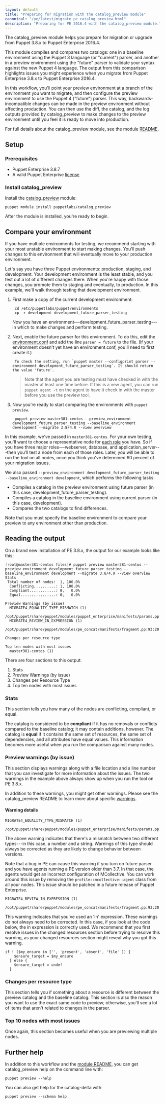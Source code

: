 ```yaml
---
layout: default
title: "Preparing for migration with the catalog_preview module"
canonical: "/pe/latest/migrate_pe_catalog_preview.html"
description: "Preparing for PE 2016.4 with the catalog_preview module."
---
```


[catalogpreview]: https://forge.puppet.com/puppetlabs/catalog_preview
[license]: ./install_what_and_where.html#license-file
[parser]: /puppet/3.8/reference/config_file_environment.html#parser
[roles]: ./r_n_p_intro.html

The catalog_preview module helps you prepare for migration or upgrade from Puppet 3.8.x to Puppet Enterprise 2016.4. 

This module compiles and compares two catalogs: one in a baseline environment using the Puppet 3 language (or "current") parser, and another in a preview environment using the "future" parser to validate your syntax against the new Puppet 4 language. The output from this comparison highlights issues you might experience when you migrate from Puppet Enterprise 3.8.x to Puppet Enterprise 2016.4.

In this workflow, you'll point your preview environment at a branch of the environment you want to migrate, and then configure the preview environment to use the Puppet 4 ("future") parser. This way, backwards-incompatible changes can be made in the preview environment without affecting production. You can then use the diff, the catalog, and the log outputs provided by catalog_preview to make changes to the preview environment until you feel it is ready to move into production.

For full details about the catalog_preview module, see the module [README][catalogpreview].

## Setup

### Prerequisites

* Puppet Enterprise 3.8.7
* A valid Puppet Enterprise [license][license]

### Install catalog_preview

Install the [catalog_preview][catalogpreview] module:

`puppet module install puppetlabs/catalog_preview`

After the module is installed, you're ready to begin.

## Compare your environment

If you have multiple environments for testing, we recommend starting with your most unstable environment to start making changes. You'll push changes to this environment that will eventually move to your production environment. 

Let's say you have three Puppet environments: production, staging, and development. Your development environment is the least stable, and you test out a lot of different changes there. When you're happy with those changes, you promote them to staging and eventually, to production. In this example, we'll walk through testing that development environment.

1. First make a copy of the current development environment:


	    cd /etc/puppetlabs/puppet/environments
	    cp -r development development_future_parser_testing


    Now you have an environment---development_future_parser_testing---in which to make changes and perform testing. 

2. Next, enable the future parser for this environment. To do this, edit the [environment.conf][parser] and add the line `parser = future` to the file. (If your environment doesn't yet have an environment.conf, you'll need to first create it.)

        To check the setting, run `puppet master --configprint parser --environment development_future_parser_testing`. It should return the value 'future'.

      > Note that the agent you are testing must have checked in with the master at least one time before. If this is a new agent, you can run `puppet agent -t` on the agent to have it check in with the master before you use the preview tool.

3. Now you're ready to start comparing the environments with `puppet preview`. 


	    puppet preview master381-centos --preview_environment development_future_parser_testing --baseline_environment development --migrate 3.8/4.0 --view overview

In this example, we've passed in `master381-centos`. For your own testing, you'll want to choose a representative node for [each role][roles] you have. So if you have three major roles---webserver, database, and application_server---then you'll test a node from each of those roles. Later, you will be able to run the tool on all nodes, once you think you've determined 90 percent of your migration issues. 

We also passed `--preview_environment development_future_parser_testing --baseline_environment development`, which performs the following tasks: 

* Compiles a catalog in the preview environment using future parser (in this case, development_future_parser_testing).
* Compiles a catalog in the baseline environment using current parser (in this case, development).
* Compares the two catalogs to find differences.

Note that you must specify the baseline environment to compare your preview to any environment other than production.

## Reading the output

On a brand new installation of PE 3.8.x, the output for our example looks like this:

~~~
[root@master381-centos files]# puppet preview master381-centos --preview_environment development_future_parser_testing --baseline_environment development --migrate 3.8/4.0 --view overview
Stats
 Total number of nodes:  1, 100.0%
  Conflicting..........: 1, 100.0%
  Compliant............: 0,   0.0%
  Equal................: 0,   0.0%

Preview Warnings (by issue)
  MIGRATE4_EQUALITY_TYPE_MISMATCH (1)
    /opt/puppet/share/puppet/modules/puppet_enterprise/manifests/params.pp:158:26
  MIGRATE4_REVIEW_IN_EXPRESSION (1)
    /opt/puppet/share/puppet/modules/pe_concat/manifests/fragment.pp:93:20

Changes per resource type

Top ten nodes with most issues
  master381-centos (1)
~~~

There are four sections to this output:

1. Stats
2. Preview Warnings (by issue)
3. Changes per Resource Type
4. Top ten nodes with most issues

### Stats

This section tells you how many of the nodes are conflicting, compliant, or equal.

The catalog is considered to be **compliant** if it has no removals or conflicts compared to the baseline catalog; it may contain additions, however. The catalog is **equal** if it contains the same set of resources, the same set of dependencies, and all attributes have equal values. This information becomes more useful when you run the comparison against many nodes.  

### Preview warnings (by issue)

This section displays warnings along with a file location and a line number that you can investigate for more information about the issues. The two warnings in the example above always show up when you run the tool on PE 3.8.x. 

In addition to these warnings, you might get other warnings. Please see the catalog_preview README to learn more about specific [warnings](https://forge.puppetlabs.com/puppetlabs/catalog_preview#migration-warnings).

#### Warning details

~~~
MIGRATE4_EQUALITY_TYPE_MISMATCH (1)
    /opt/puppet/share/puppet/modules/puppet_enterprise/manifests/params.pp:158:26
~~~

The above warning indicates that there's a mismatch between two different types---in this case, a number and a string. Warnings of this type should always be corrected as they are likely to change behavior between versions.

Note that a bug in PE can cause this warning if you turn on future parser and you have agents running a PE version older than 3.7. In that case, the agents would get an incorrect configuration of MCollective. You can work around this issue by removing the `profile::mcollective::agent` class from all your nodes. This issue should be patched in a future release of Puppet Enterprise.

~~~
MIGRATE4_REVIEW_IN_EXPRESSION (1)
    /opt/puppet/share/puppet/modules/pe_concat/manifests/fragment.pp:93:20
~~~

This warning indicates that you've used an 'in' expression. These warnings do not always need to be corrected. In this case, if you look at the code below, the in expression is correctly used. We recommend that you first resolve issues in the changed resources section before trying to resolve this warning, as your changed resources section might reveal why you got this warning.

~~~
if ! ($my_ensure in ['', 'present', 'absent', 'file' ]) {
    $ensure_target = $my_ensure
  } else {
    $ensure_target = undef
  }
~~~

### Changes per resource type

This section tells you if something about a resource is different between the preview catalog and the baseline catalog. This section is also the reason you want to use the exact same code to preview; otherwise, you'll see a lot of items that aren't related to changes in the parser.

### Top 10 nodes with most issues

Once again, this section becomes useful when you are previewing multiple nodes.

## Further help

In addition to this workflow and the [module README][catalogpreview], you can get catalog_preview help on the command line with:

`puppet preview --help`

You can also get help for the catalog-delta with:

`puppet preview --schema help`

